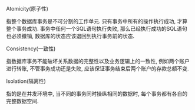Atomicity(原子性)

指整个数据库事务是不可分割的工作单元. 只有事务中所有的操作执行成功, 才算整个事务成功. 事务中任何一个SQL语句执行失败, 那么已经执行成功的SQL语句也必须撤销, 数据库的状态应该退回到执行事务前的状态.

Consistency(一致性)

指数据库事务不能破坏关系数据的完整性以及业务逻辑上的一致性, 例如两个账户进行转账, 不管事务成功还是失败, 应该保证事务结束后两个账户的存款总额不变.

Isolation(隔离性)

指的是在并发环境中, 当不同的事务同时操纵相同的数据时, 每个事务都有各自的完整数据空间.

